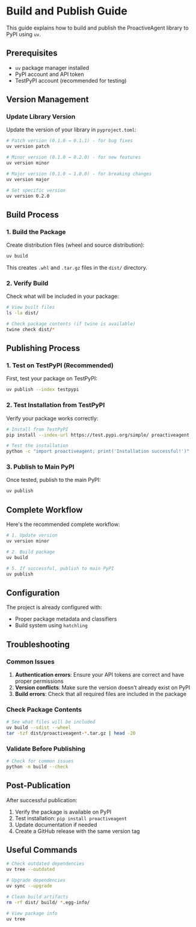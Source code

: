 # Build and Publish Guide

This guide explains how to build and publish the ProactiveAgent library to PyPI using `uv`.

## Prerequisites

- `uv` package manager installed
- PyPI account and API token
- TestPyPI account (recommended for testing)

## Version Management

### Update Library Version

Update the version of your library in `pyproject.toml`:

```bash
# Patch version (0.1.0 → 0.1.1) - for bug fixes
uv version patch

# Minor version (0.1.0 → 0.2.0) - for new features
uv version minor

# Major version (0.1.0 → 1.0.0) - for breaking changes
uv version major

# Set specific version
uv version 0.2.0
```

## Build Process

### 1. Build the Package

Create distribution files (wheel and source distribution):

```bash
uv build
```

This creates `.whl` and `.tar.gz` files in the `dist/` directory.

### 2. Verify Build

Check what will be included in your package:

```bash
# View built files
ls -la dist/

# Check package contents (if twine is available)
twine check dist/*
```

## Publishing Process

### 1. Test on TestPyPI (Recommended)

First, test your package on TestPyPI:

```bash
uv publish --index testpypi
```

### 2. Test Installation from TestPyPI

Verify your package works correctly:

```bash
# Install from TestPyPI
pip install --index-url https://test.pypi.org/simple/ proactiveagent

# Test the installation
python -c "import proactiveagent; print('Installation successful!')"
```

### 3. Publish to Main PyPI

Once tested, publish to the main PyPI:

```bash
uv publish
```

## Complete Workflow

Here's the recommended complete workflow:

```bash
# 1. Update version
uv version minor

# 2. Build package
uv build

# 5. If successful, publish to main PyPI
uv publish
```

## Configuration

The project is already configured with:
- Proper package metadata and classifiers
- Build system using `hatchling`

## Troubleshooting

### Common Issues

1. **Authentication errors**: Ensure your API tokens are correct and have proper permissions
2. **Version conflicts**: Make sure the version doesn't already exist on PyPI
3. **Build errors**: Check that all required files are included in the package

### Check Package Contents

```bash
# See what files will be included
uv build --sdist --wheel
tar -tzf dist/proactiveagent-*.tar.gz | head -20
```

### Validate Before Publishing

```bash
# Check for common issues
python -m build --check
```

## Post-Publication

After successful publication:

1. Verify the package is available on PyPI
2. Test installation: `pip install proactiveagent`
3. Update documentation if needed
4. Create a GitHub release with the same version tag

## Useful Commands

```bash
# Check outdated dependencies
uv tree --outdated

# Upgrade dependencies
uv sync --upgrade

# Clean build artifacts
rm -rf dist/ build/ *.egg-info/

# View package info
uv tree
```